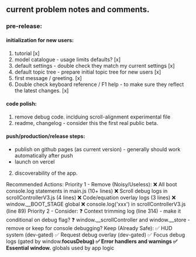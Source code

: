 ## current problem notes and comments.

### pre-release:


#### initialization for new users:
1. tutorial [x]
2. model catalogue - usage limits defaults? [x]
3. default settings - double check they match my current settings [x]
4. default topic tree - prepare initial topic tree for new users [x]
5. first message / greeting. [x]
6. Double check keyboard reference / F1 help - to make sure they reflect the latest changes. [x]

#### code polish:
1. remove debug code. inclduing scroll-alignment experimental file
2. readme, changelog - consider this the first real public beta.

#### push/production/release steps:
- publish on github pages (as current version) - generally should work automatically after push
- launch on vercel

2. discoverability of the app.

Recommended Actions:
Priority 1 - Remove (Noisy/Useless):
❌ All boot console.log statements in main.js (10+ lines)
❌ Scroll debug logs in scrollControllerV3.js (4 lines)
❌ Code/equation overlay logs (3 lines)
❌ window.__BOOT_STAGE global
❌ console.log('xxx') in scrollControllerV3.js (line 89)
Priority 2 - Consider:
❓ Context trimming log (line 314) - make it conditional on debug flag?
❓ window.__scrollController and window.__store - remove or keep for console debugging?
Keep (Already Safe):
✅ HUD system (dev-gated)
✅ Request debug overlay (dev-gated)
✅ Focus debug logs (gated by window.__focusDebug)
✅ Error handlers and warnings
✅ Essential window.__ globals used by app logic
